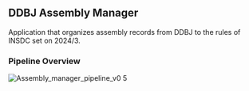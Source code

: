 ## DDBJ Assembly Manager

Application that organizes assembly records from DDBJ to the rules of INSDC set on 2024/3.

### Pipeline Overview

![Assembly_manager_pipeline_v0 5](https://github.com/ddbj/ddbj_curator_assistant/assets/85154564/7395627b-dcbc-405b-bdd9-683b346d5e2b)
